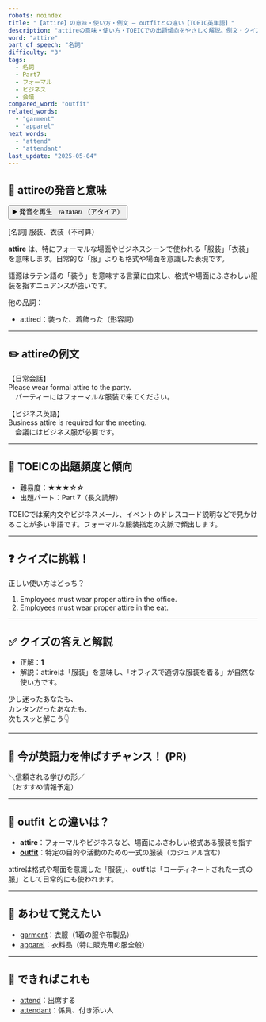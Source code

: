 ```yaml
---
robots: noindex
title: "【attire】の意味・使い方・例文 ― outfitとの違い【TOEIC英単語】"
description: "attireの意味・使い方・TOEICでの出題傾向をやさしく解説。例文・クイズ付きでoutfitとの違いもわかりやすく学べます。"
word: "attire"
part_of_speech: "名詞"
difficulty: "3"
tags:
  - 名詞
  - Part7
  - フォーマル
  - ビジネス
  - 会議
compared_word: "outfit"
related_words:
  - "garment"
  - "apparel"
next_words:
  - "attend"
  - "attendant"
last_update: "2025-05-04"
---
```


## 🔰 attireの発音と意味

<button class="play-audio" onclick="playTTS('attire')">
  <span class="play-audio-main">
    ▶️ 発音を再生　/əˈtaɪər/
  </span>
  <span class="play-audio-sub">
    （アタイア）
  </span>
</button>

[名詞] 服装、衣装（不可算）

**attire** は、特にフォーマルな場面やビジネスシーンで使われる「服装」「衣装」を意味します。日常的な「服」よりも格式や場面を意識した表現です。

語源はラテン語の「装う」を意味する言葉に由来し、格式や場面にふさわしい服装を指すニュアンスが強いです。

他の品詞：  
- attired：装った、着飾った（形容詞）

---

## ✏️ attireの例文

【日常会話】  
Please wear formal attire to the party.  
　パーティーにはフォーマルな服装で来てください。

【ビジネス英語】  
Business attire is required for the meeting.  
　会議にはビジネス服が必要です。

---

## 🎯 TOEICの出題頻度と傾向

- 難易度：★★★☆☆
- 出題パート：Part 7（長文読解）

TOEICでは案内文やビジネスメール、イベントのドレスコード説明などで見かけることが多い単語です。フォーマルな服装指定の文脈で頻出します。

---

## ❓ クイズに挑戦！

正しい使い方はどっち？

1. Employees must wear proper attire in the office.  
2. Employees must wear proper attire in the eat.

---

## ✅ クイズの答えと解説

- 正解：**1**
- 解説：attireは「服装」を意味し、「オフィスで適切な服装を着る」が自然な使い方です。

少し迷ったあなたも、  
カンタンだったあなたも、  
次もスッと解こう👇️

---

## 🚀 今が英語力を伸ばすチャンス！ (PR)

<div class="info-center">
＼信頼される学びの形／<br>  
（おすすめ情報予定）
</div>

---

## 🤔  outfit との違いは？

- **attire**：フォーマルやビジネスなど、場面にふさわしい格式ある服装を指す
- **[outfit](/word/outfit)**：特定の目的や活動のための一式の服装（カジュアル含む）

attireは格式や場面を意識した「服装」、outfitは「コーディネートされた一式の服」として日常的にも使われます。

---

## 🧩 あわせて覚えたい

- [garment](/word/garment)：衣服（1着の服や布製品）
- [apparel](/word/apparel)：衣料品（特に販売用の服全般）

---

## 📖 できればこれも

- [attend](/word/attend)：出席する
- [attendant](/word/attendant)：係員、付き添い人

<!-- cvid: aid27_bid44 -->

